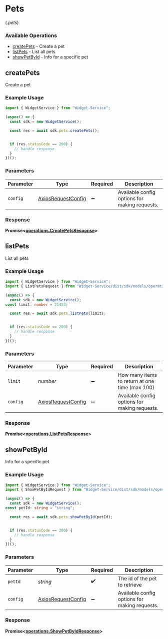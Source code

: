 # Pets
(*.pets*)

### Available Operations

* [createPets](#createpets) - Create a pet
* [listPets](#listpets) - List all pets
* [showPetById](#showpetbyid) - Info for a specific pet

## createPets

Create a pet

### Example Usage

```typescript
import { WidgetService } from "Widget-Service";

(async() => {
  const sdk = new WidgetService();

  const res = await sdk.pets.createPets();


  if (res.statusCode == 200) {
    // handle response
  }
})();
```

### Parameters

| Parameter                                                    | Type                                                         | Required                                                     | Description                                                  |
| ------------------------------------------------------------ | ------------------------------------------------------------ | ------------------------------------------------------------ | ------------------------------------------------------------ |
| `config`                                                     | [AxiosRequestConfig](https://axios-http.com/docs/req_config) | :heavy_minus_sign:                                           | Available config options for making requests.                |


### Response

**Promise<[operations.CreatePetsResponse](../../models/operations/createpetsresponse.md)>**


## listPets

List all pets

### Example Usage

```typescript
import { WidgetService } from "Widget-Service";
import { ListPetsRequest } from "Widget-Service/dist/sdk/models/operations";

(async() => {
  const sdk = new WidgetService();
const limit: number = 21453;

  const res = await sdk.pets.listPets(limit);


  if (res.statusCode == 200) {
    // handle response
  }
})();
```

### Parameters

| Parameter                                                    | Type                                                         | Required                                                     | Description                                                  |
| ------------------------------------------------------------ | ------------------------------------------------------------ | ------------------------------------------------------------ | ------------------------------------------------------------ |
| `limit`                                                      | *number*                                                     | :heavy_minus_sign:                                           | How many items to return at one time (max 100)               |
| `config`                                                     | [AxiosRequestConfig](https://axios-http.com/docs/req_config) | :heavy_minus_sign:                                           | Available config options for making requests.                |


### Response

**Promise<[operations.ListPetsResponse](../../models/operations/listpetsresponse.md)>**


## showPetById

Info for a specific pet

### Example Usage

```typescript
import { WidgetService } from "Widget-Service";
import { ShowPetByIdRequest } from "Widget-Service/dist/sdk/models/operations";

(async() => {
  const sdk = new WidgetService();
const petId: string = "string";

  const res = await sdk.pets.showPetById(petId);


  if (res.statusCode == 200) {
    // handle response
  }
})();
```

### Parameters

| Parameter                                                    | Type                                                         | Required                                                     | Description                                                  |
| ------------------------------------------------------------ | ------------------------------------------------------------ | ------------------------------------------------------------ | ------------------------------------------------------------ |
| `petId`                                                      | *string*                                                     | :heavy_check_mark:                                           | The id of the pet to retrieve                                |
| `config`                                                     | [AxiosRequestConfig](https://axios-http.com/docs/req_config) | :heavy_minus_sign:                                           | Available config options for making requests.                |


### Response

**Promise<[operations.ShowPetByIdResponse](../../models/operations/showpetbyidresponse.md)>**

